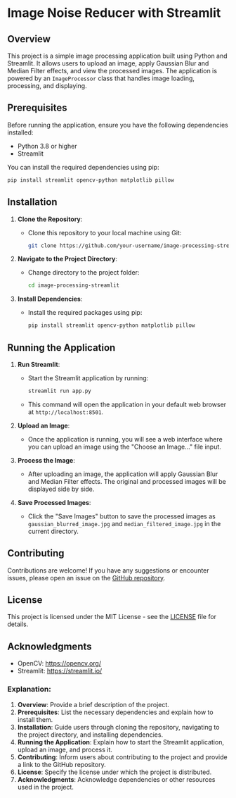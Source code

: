 
# Image Noise Reducer with Streamlit

## Overview

This project is a simple image processing application built using Python and Streamlit. It allows users to upload an image, apply Gaussian Blur and Median Filter effects, and view the processed images. The application is powered by an `ImageProcessor` class that handles image loading, processing, and displaying.

## Prerequisites

Before running the application, ensure you have the following dependencies installed:

- Python 3.8 or higher
- Streamlit

You can install the required dependencies using pip:

```sh
pip install streamlit opencv-python matplotlib pillow
```

## Installation

1. **Clone the Repository**:
   - Clone this repository to your local machine using Git:

     ```sh
     git clone https://github.com/your-username/image-processing-streamlit.git
     ```

2. **Navigate to the Project Directory**:
   - Change directory to the project folder:

     ```sh
     cd image-processing-streamlit
     ```

3. **Install Dependencies**:
   - Install the required packages using pip:

     ```sh
     pip install streamlit opencv-python matplotlib pillow
     ```

## Running the Application

1. **Run Streamlit**:
   - Start the Streamlit application by running:

     ```sh
     streamlit run app.py
     ```

   - This command will open the application in your default web browser at `http://localhost:8501`.

2. **Upload an Image**:
   - Once the application is running, you will see a web interface where you can upload an image using the "Choose an Image..." file input.

3. **Process the Image**:
   - After uploading an image, the application will apply Gaussian Blur and Median Filter effects. The original and processed images will be displayed side by side.

4. **Save Processed Images**:
   - Click the "Save Images" button to save the processed images as `gaussian_blurred_image.jpg` and `median_filtered_image.jpg` in the current directory.

## Contributing

Contributions are welcome! If you have any suggestions or encounter issues, please open an issue on the [GitHub repository](https://github.com/your-username/image-processing-streamlit).

## License

This project is licensed under the MIT License - see the [LICENSE](LICENSE) file for details.

## Acknowledgments

- OpenCV: https://opencv.org/
- Streamlit: https://streamlit.io/


### Explanation:

1. **Overview**: Provide a brief description of the project.
2. **Prerequisites**: List the necessary dependencies and explain how to install them.
3. **Installation**: Guide users through cloning the repository, navigating to the project directory, and installing dependencies.
4. **Running the Application**: Explain how to start the Streamlit application, upload an image, and process it.
5. **Contributing**: Inform users about contributing to the project and provide a link to the GitHub repository.
6. **License**: Specify the license under which the project is distributed.
7. **Acknowledgments**: Acknowledge dependencies or other resources used in the project.

